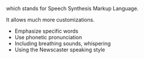 which stands for Speech Synthesis Markup Language.

It allows much more customizations.

- Emphasize specific words
- Use phonetic pronunciation
- Including breathing sounds, whispering
- Using the Newscaster speaking style